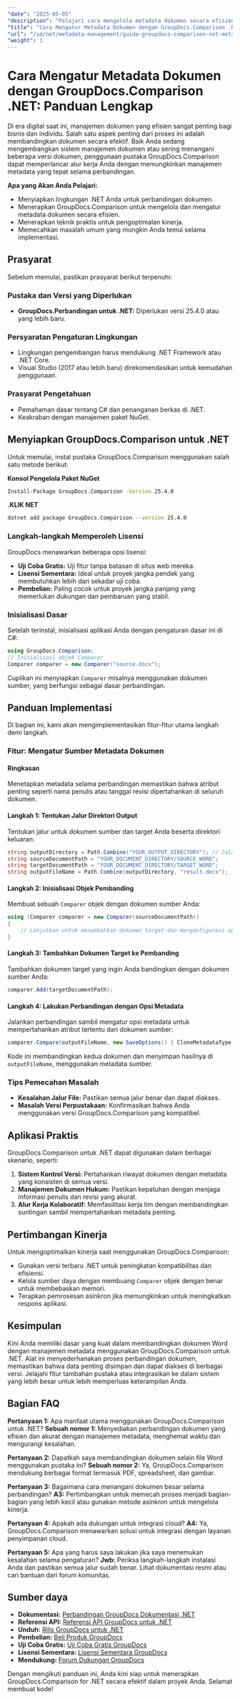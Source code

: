 ```yaml
---
"date": "2025-05-05"
"description": "Pelajari cara mengelola metadata dokumen secara efisien menggunakan GroupDocs.Comparison .NET. Panduan ini mencakup teknik penyiapan, penerapan, dan pengoptimalan."
"title": "Cara Mengatur Metadata Dokumen dengan GroupDocs.Comparison .NET untuk Manajemen Dokumen yang Efisien"
"url": "/id/net/metadata-management/guide-groupdocs-comparison-net-metadata-setting/"
"weight": 1
---
```


# Cara Mengatur Metadata Dokumen dengan GroupDocs.Comparison .NET: Panduan Lengkap

Di era digital saat ini, manajemen dokumen yang efisien sangat penting bagi bisnis dan individu. Salah satu aspek penting dari proses ini adalah membandingkan dokumen secara efektif. Baik Anda sedang mengembangkan sistem manajemen dokumen atau sering menangani beberapa versi dokumen, penggunaan pustaka GroupDocs.Comparison dapat memperlancar alur kerja Anda dengan memungkinkan manajemen metadata yang tepat selama perbandingan.

**Apa yang Akan Anda Pelajari:**
- Menyiapkan lingkungan .NET Anda untuk perbandingan dokumen.
- Menerapkan GroupDocs.Comparison untuk mengelola dan mengatur metadata dokumen secara efisien.
- Menerapkan teknik praktis untuk pengoptimalan kinerja.
- Memecahkan masalah umum yang mungkin Anda temui selama implementasi.

## Prasyarat

Sebelum memulai, pastikan prasyarat berikut terpenuhi:

### Pustaka dan Versi yang Diperlukan
- **GroupDocs.Perbandingan untuk .NET:** Diperlukan versi 25.4.0 atau yang lebih baru.

### Persyaratan Pengaturan Lingkungan
- Lingkungan pengembangan harus mendukung .NET Framework atau .NET Core.
- Visual Studio (2017 atau lebih baru) direkomendasikan untuk kemudahan penggunaan.

### Prasyarat Pengetahuan
- Pemahaman dasar tentang C# dan penanganan berkas di .NET.
- Keakraban dengan manajemen paket NuGet.

## Menyiapkan GroupDocs.Comparison untuk .NET

Untuk memulai, instal pustaka GroupDocs.Comparison menggunakan salah satu metode berikut:

**Konsol Pengelola Paket NuGet**
```bash
Install-Package GroupDocs.Comparison -Version 25.4.0
```

**.KLIK NET**
```bash
dotnet add package GroupDocs.Comparison --version 25.4.0
```

### Langkah-langkah Memperoleh Lisensi

GroupDocs menawarkan beberapa opsi lisensi:
- **Uji Coba Gratis:** Uji fitur tanpa batasan di situs web mereka.
- **Lisensi Sementara:** Ideal untuk proyek jangka pendek yang membutuhkan lebih dari sekadar uji coba.
- **Pembelian:** Paling cocok untuk proyek jangka panjang yang memerlukan dukungan dan pembaruan yang stabil.

### Inisialisasi Dasar

Setelah terinstal, inisialisasi aplikasi Anda dengan pengaturan dasar ini di C#:
```csharp
using GroupDocs.Comparison;
// Inisialisasi objek Comparer
Comparer comparer = new Comparer("source.docx");
```
Cuplikan ini menyiapkan `Comparer` misalnya menggunakan dokumen sumber, yang berfungsi sebagai dasar perbandingan.

## Panduan Implementasi

Di bagian ini, kami akan mengimplementasikan fitur-fitur utama langkah demi langkah.

### Fitur: Mengatur Sumber Metadata Dokumen

#### Ringkasan
Menetapkan metadata selama perbandingan memastikan bahwa atribut penting seperti nama penulis atau tanggal revisi dipertahankan di seluruh dokumen.

#### Langkah 1: Tentukan Jalur Direktori Output
Tentukan jalur untuk dokumen sumber dan target Anda beserta direktori keluaran:
```csharp
string outputDirectory = Path.Combine("YOUR_OUTPUT_DIRECTORY"); // Jalan Anda yang sebenarnya di sini
string sourceDocumentPath = "YOUR_DOCUMENT_DIRECTORY/SOURCE_WORD";
string targetDocumentPath = "YOUR_DOCUMENT_DIRECTORY/TARGET_WORD";
string outputFileName = Path.Combine(outputDirectory, "result.docx");
```

#### Langkah 2: Inisialisasi Objek Pembanding
Membuat sebuah `Comparer` objek dengan dokumen sumber Anda:
```csharp
using (Comparer comparer = new Comparer(sourceDocumentPath))
{
    // Lanjutkan untuk menambahkan dokumen target dan mengonfigurasi opsi metadata.
}
```

#### Langkah 3: Tambahkan Dokumen Target ke Pembanding
Tambahkan dokumen target yang ingin Anda bandingkan dengan dokumen sumber Anda:
```csharp
comparer.Add(targetDocumentPath);
```

#### Langkah 4: Lakukan Perbandingan dengan Opsi Metadata
Jalankan perbandingan sambil mengatur opsi metadata untuk mempertahankan atribut tertentu dari dokumen sumber:
```csharp
comparer.Compare(outputFileName, new SaveOptions() { CloneMetadataType = MetadataType.Source });
```
Kode ini membandingkan kedua dokumen dan menyimpan hasilnya di `outputFileName`, menggunakan metadata sumber.

### Tips Pemecahan Masalah
- **Kesalahan Jalur File:** Pastikan semua jalur benar dan dapat diakses.
- **Masalah Versi Perpustakaan:** Konfirmasikan bahwa Anda menggunakan versi GroupDocs.Comparison yang kompatibel.

## Aplikasi Praktis

GroupDocs.Comparison untuk .NET dapat digunakan dalam berbagai skenario, seperti:
1. **Sistem Kontrol Versi:** Pertahankan riwayat dokumen dengan metadata yang konsisten di semua versi.
2. **Manajemen Dokumen Hukum:** Pastikan kepatuhan dengan menjaga informasi penulis dan revisi yang akurat.
3. **Alur Kerja Kolaboratif:** Memfasilitasi kerja tim dengan membandingkan suntingan sambil mempertahankan metadata penting.

## Pertimbangan Kinerja

Untuk mengoptimalkan kinerja saat menggunakan GroupDocs.Comparison:
- Gunakan versi terbaru .NET untuk peningkatan kompatibilitas dan efisiensi.
- Kelola sumber daya dengan membuang `Comparer` objek dengan benar untuk membebaskan memori.
- Terapkan pemrosesan asinkron jika memungkinkan untuk meningkatkan respons aplikasi.

## Kesimpulan

Kini Anda memiliki dasar yang kuat dalam membandingkan dokumen Word dengan manajemen metadata menggunakan GroupDocs.Comparison untuk .NET. Alat ini menyederhanakan proses perbandingan dokumen, memastikan bahwa data penting disimpan dan dapat diakses di berbagai versi. Jelajahi fitur tambahan pustaka atau integrasikan ke dalam sistem yang lebih besar untuk lebih memperluas keterampilan Anda.

## Bagian FAQ

**Pertanyaan 1:** Apa manfaat utama menggunakan GroupDocs.Comparison untuk .NET?
**Sebuah nomor 1:** Menyediakan perbandingan dokumen yang efisien dan akurat dengan manajemen metadata, menghemat waktu dan mengurangi kesalahan.

**Pertanyaan 2:** Dapatkah saya membandingkan dokumen selain file Word menggunakan pustaka ini?
**Sebuah nomor 2:** Ya, GroupDocs.Comparison mendukung berbagai format termasuk PDF, spreadsheet, dan gambar.

**Pertanyaan 3:** Bagaimana cara menangani dokumen besar selama perbandingan?
**A3:** Pertimbangkan untuk memecah proses menjadi bagian-bagian yang lebih kecil atau gunakan metode asinkron untuk mengelola kinerja.

**Pertanyaan 4:** Apakah ada dukungan untuk integrasi cloud?
**A4:** Ya, GroupDocs.Comparison menawarkan solusi untuk integrasi dengan layanan penyimpanan cloud.

**Pertanyaan 5:** Apa yang harus saya lakukan jika saya menemukan kesalahan selama pengaturan?
**Jwb:** Periksa langkah-langkah instalasi Anda dan pastikan semua jalur sudah benar. Lihat dokumentasi resmi atau cari bantuan dari forum komunitas.

## Sumber daya
- **Dokumentasi:** [Perbandingan GroupDocs Dokumentasi .NET](https://docs.groupdocs.com/comparison/net/)
- **Referensi API:** [Referensi API GroupDocs untuk .NET](https://reference.groupdocs.com/comparison/net/)
- **Unduh:** [Rilis GroupDocs untuk .NET](https://releases.groupdocs.com/comparison/net/)
- **Pembelian:** [Beli Produk GroupDocs](https://purchase.groupdocs.com/buy)
- **Uji Coba Gratis:** [Uji Coba Gratis GroupDocs](https://releases.groupdocs.com/comparison/net/)
- **Lisensi Sementara:** [Lisensi Sementara GroupDocs](https://purchase.groupdocs.com/temporary-license/)
- **Mendukung:** [Forum Dukungan GroupDocs](https://forum.groupdocs.com/c/comparison/)

Dengan mengikuti panduan ini, Anda kini siap untuk menerapkan GroupDocs.Comparison for .NET secara efektif dalam proyek Anda. Selamat membuat kode!
